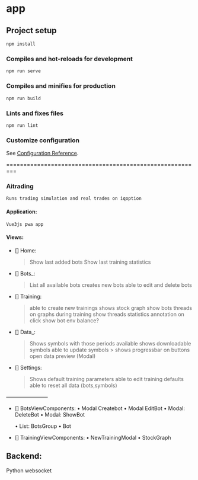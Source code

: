 # app

## Project setup
```
npm install
```

### Compiles and hot-reloads for development
```
npm run serve
```

### Compiles and minifies for production
```
npm run build
```

### Lints and fixes files
```
npm run lint
```

### Customize configuration
See [Configuration Reference](https://cli.vuejs.org/config/).

=========================================================
    <!-- <link rel="icon" href="<%= BASE_URL %>favicon.ico"> -->
    <!-- <link rel="shortcut icon" href="favicon.png" type="image/x-icon" /> -->
    <!-- <title><%= htmlWebpackPlugin.options.title %></title> -->



### Aitrading
```Runs trading simulation and real trades on iqoption```

#### Application:
```Vue3js pwa app```

#### Views:

- [] Home:
	> Show last added bots
	> Show last training statistics

- [] Bots_:
	> List all available bots
	> creates new bots
	> able to edit and delete bots

 - [] Training:
	> able to create new trainings
	> shows stock graph
	> show bots threads on graphs during training
	> show threads statistics
	> annotation on click show bot env balance?
  
- [] Data_:
	> Shows symbols with those periods available
	> shows downloadable symbols
	> able to update symbols
		> shows progressbar on buttons
	> open data preview (Modal)

- [] Settings:
	> Shows default training parameters 
	> able to edit training defaults
	> able to reset all data (bots,symbols)

————————
- [] BotsViewComponents:
        •  Modal Createbot
	•  Modal EditBot
	•  Modal: DeleteBot
	•  Modal: ShowBot
	
	•  List: BotsGroup
	•  Bot

- [] TrainingViewComponents:
	•  NewTrainingModal
	•  StockGraph


## Backend:
Python websocket

